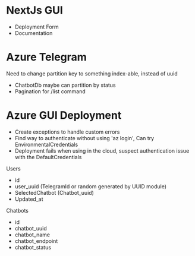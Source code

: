# NextJs GUI
- Deployment Form
- Documentation


# Azure Telegram
Need to change partition key to something index-able, instead of uuid
- ChatbotDb maybe can partition by status
- Pagination for /list command

# Azure GUI Deployment
- Create exceptions to handle custom errors
- Find way to authenticate without using 'az login', Can try EnvironmentalCredentials
- Deployment fails when using in the cloud, suspect authentication issue with the DefaultCredentials


Users
- id
- user_uuid (TelegramId or random generated by UUID module)
- SelectedChatbot (Chatbot_uuid)
- Updated_at

Chatbots
- id
- chatbot_uuid
- chatbot_name
- chatbot_endpoint
- chatbot_status


